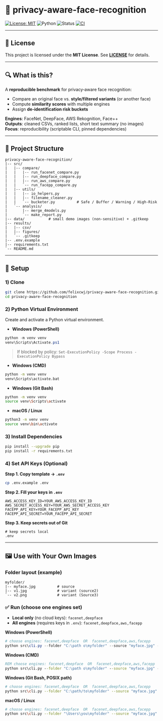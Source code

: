 # 🧪 privacy-aware-face-recognition

[![License: MIT](https://img.shields.io/badge/License-MIT-green.svg)](LICENSE)
![Python](https://img.shields.io/badge/Python-3.9%2B-blue.svg)
![Status](https://img.shields.io/badge/Status-Active-brightgreen.svg)
[![CI](https://github.com/felixcwj/privacy-aware-face-recognition/actions/workflows/ci.yml/badge.svg)](https://github.com/felixcwj/privacy-aware-face-recognition/actions/workflows/ci.yml)

---

## 📄 License
This project is licensed under the **MIT License**. See **[LICENSE](LICENSE)** for details.

---

## 🔍 What is this?
A **reproducible benchmark** for privacy‑aware face recognition:
- Compare an original face vs. **style/filtered variants** (or another face)
- Compute **similarity scores** with multiple engines
- Assign **de‑identification risk buckets**

**Engines**: FaceNet, DeepFace, AWS Rekognition, Face++  
**Outputs**: cleaned CSVs, ranked lists, short text summary (no images)  
**Focus**: reproducibility (scriptable CLI, pinned dependencies)

---

## 🧱 Project Structure
```text
privacy-aware-face-recognition/
|-- src/
|   |-- compare/
|   |   |-- run_facenet_compare.py
|   |   |-- run_deepface_compare.py
|   |   |-- run_aws_compare.py
|   |   `-- run_facepp_compare.py
|   |-- utils/
|   |   |-- io_helpers.py
|   |   |-- filename_cleaner.py
|   |   `-- bucketer.py          # Safe / Buffer / Warning / High-Risk
|   `-- analysis/
|       |-- merge_4models.py
|       `-- make_report.py
|-- data/           # small demo images (non-sensitive) + .gitkeep
|-- results/
|   |-- csv/
|   |-- figures/
|   `-- .gitkeep
|-- .env.example
|-- requirements.txt
`-- README.md
```

---

## 🔧 Setup

### 1) Clone
```bash
git clone https://github.com/felixcwj/privacy-aware-face-recognition.git
cd privacy-aware-face-recognition
```

### 2) Python Virtual Environment
Create and activate a Python virtual environment.

- **Windows (PowerShell)**
```powershell
python -m venv venv
venv\Scripts\Activate.ps1
```
> If blocked by policy: `Set-ExecutionPolicy -Scope Process -ExecutionPolicy Bypass`

- **Windows (CMD)**
```bat
python -m venv venv
venv\Scripts\activate.bat
```

- **Windows (Git Bash)**
```bash
python -m venv venv
source venv\Scripts\activate
```

- **macOS / Linux**
```bash
python3 -m venv venv
source venv\bin\activate
```

### 3) Install Dependencies
```bash
pip install --upgrade pip
pip install -r requirements.txt
```

### 4) Set API Keys (Optional)
**Step 1. Copy template → `.env`**
```bash
cp .env.example .env
```
**Step 2. Fill your keys in `.env`**
```dotenv
AWS_ACCESS_KEY_ID=YOUR_AWS_ACCESS_KEY_ID
AWS_SECRET_ACCESS_KEY=YOUR_AWS_SECRET_ACCESS_KEY
FACEPP_API_KEY=YOUR_FACEPP_API_KEY
FACEPP_API_SECRET=YOUR_FACEPP_API_SECRET
```
**Step 3. Keep secrets out of Git**
```gitignore
# keep secrets local
.env
```

---

## 🖼️ Use with Your Own Images

### Folder layout (example)
```text
myfolder/
|-- myface.jpg          # source
|-- v1.jpg              # variant (source2)
`-- v2.png              # variant (Source3)
```

### ✅ Run (choose one engines set)

- **Local only** (no cloud keys): `facenet,deepface`  
- **All engines** (requires keys in `.env`): `facenet,deepface,aws,facepp`

**Windows (PowerShell)**
```powershell
# choose engines: facenet,deepface  OR  facenet,deepface,aws,facepp
python src\cli.py --folder "C:\path	o\myfolder" --source "myface.jpg" --engines facenet,deepface
```

**Windows (CMD)**
```bat
REM choose engines: facenet,deepface  OR  facenet,deepface,aws,facepp
python src\cli.py --folder "C:\path	o\myfolder" --source "myface.jpg" --engines facenet,deepface
```

**Windows (Git Bash, POSIX path)**
```bash
# choose engines: facenet,deepface  OR  facenet,deepface,aws,facepp
python src\cli.py --folder "C:\path/to\myfolder" --source "myface.jpg" --engines facenet,deepface
```

**macOS / Linux**
```bash
# choose engines: facenet,deepface  OR  facenet,deepface,aws,facepp
python src\cli.py --folder "\Users\you\myfolder" --source "myface.jpg" --engines facenet,deepface
```
